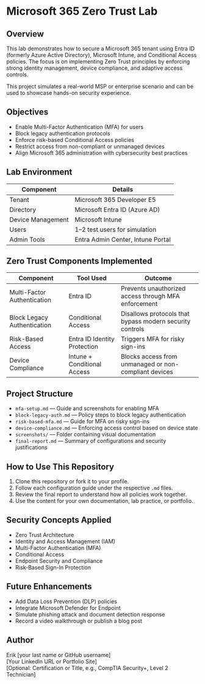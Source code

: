 # Microsoft 365 Zero Trust Lab

## Overview

This lab demonstrates how to secure a Microsoft 365 tenant using Entra ID (formerly Azure Active Directory), Microsoft Intune, and Conditional Access policies. The focus is on implementing Zero Trust principles by enforcing strong identity management, device compliance, and adaptive access controls.

This project simulates a real-world MSP or enterprise scenario and can be used to showcase hands-on security experience.

## Objectives

- Enable Multi-Factor Authentication (MFA) for users
- Block legacy authentication protocols
- Enforce risk-based Conditional Access policies
- Restrict access from non-compliant or unmanaged devices
- Align Microsoft 365 administration with cybersecurity best practices

## Lab Environment

| Component         | Details                              |
|------------------|--------------------------------------|
| Tenant           | Microsoft 365 Developer E5           |
| Directory        | Microsoft Entra ID (Azure AD)        |
| Device Management| Microsoft Intune                     |
| Users            | 1–2 test users for simulation        |
| Admin Tools      | Entra Admin Center, Intune Portal    |

## Zero Trust Components Implemented

| Component                  | Tool Used                    | Outcome                                                |
|----------------------------|------------------------------|---------------------------------------------------------|
| Multi-Factor Authentication| Entra ID                     | Prevents unauthorized access through MFA enforcement    |
| Block Legacy Authentication| Conditional Access           | Disallows protocols that bypass modern security controls|
| Risk-Based Access          | Entra ID Identity Protection | Triggers MFA for risky sign-ins                        |
| Device Compliance          | Intune + Conditional Access  | Blocks access from unmanaged or non-compliant devices   |

## Project Structure

- `mfa-setup.md` — Guide and screenshots for enabling MFA
- `block-legacy-auth.md` — Policy steps to block legacy authentication
- `risk-based-mfa.md` — Guide for MFA on risky sign-ins
- `device-compliance.md` — Enforcing access control based on device state
- `screenshots/` — Folder containing visual documentation
- `final-report.md` — Summary of configurations and security justifications

## How to Use This Repository

1. Clone this repository or fork it to your profile.
2. Follow each configuration guide under the respective `.md` files.
3. Review the final report to understand how all policies work together.
4. Use the content for your own documentation, lab practice, or portfolio.

## Security Concepts Applied

- Zero Trust Architecture
- Identity and Access Management (IAM)
- Multi-Factor Authentication (MFA)
- Conditional Access
- Endpoint Security and Compliance
- Risk-Based Sign-In Protection

## Future Enhancements

- Add Data Loss Prevention (DLP) policies
- Integrate Microsoft Defender for Endpoint
- Simulate phishing attack and document detection response
- Record a video walkthrough or publish a blog post

## Author

Erik [your last name or GitHub username]  
[Your LinkedIn URL or Portfolio Site]  
[Optional: Certification or Title, e.g., CompTIA Security+, Level 2 Technician]

